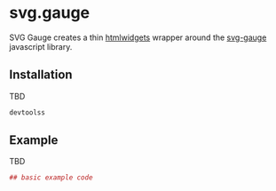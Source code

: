 # svg.gauge

SVG Gauge creates a thin [htmlwidgets](https://www.htmlwidgets.org/index.html) wrapper around the [svg-gauge](https://github.com/naikus/svg-gauge) javascript library. 

## Installation

TBD
``` r
devtoolss

```

## Example

TBD

``` r
## basic example code
```

